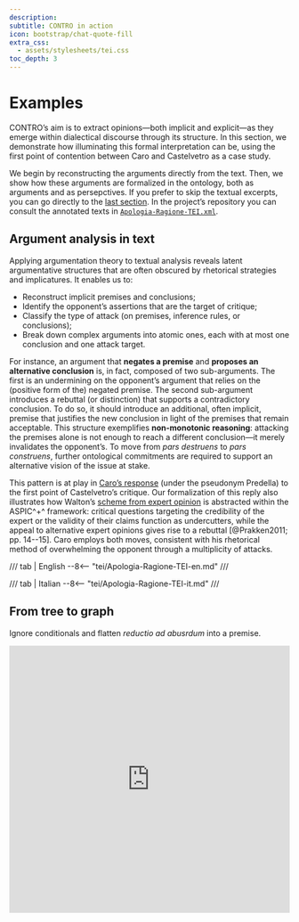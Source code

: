 ```yaml
---
description:
subtitle: CONTRO in action
icon: bootstrap/chat-quote-fill
extra_css:
  - assets/stylesheets/tei.css
toc_depth: 3
---
```


<h1>Examples</h1>

CONTRO’s aim is to extract opinions—both implicit and explicit—as they emerge within dialectical discourse through its structure. In this section, we demonstrate how illuminating this formal interpretation can be, using the first point of contention between Caro and Castelvetro as a case study.

We begin by reconstructing the arguments directly from the text. Then, we show how these arguments are formalized in the ontology, both as arguments and as persepctives. If you prefer to skip the textual excerpts, you can go directly to the [last section](#from-tree-to-graph). In the project’s repository you can consult the annotated texts in [`Apologia-Ragione-TEI.xml`](https://github.com/cccontro/contro/blob/main/tei/Apologia-Ragione-TEI.xml).

## Argument analysis in text

Applying argumentation theory to textual analysis reveals latent argumentative structures that are often obscured by rhetorical strategies and implicatures. It enables us to:

- Reconstruct implicit premises and conclusions;
- Identify the opponent’s assertions that are the target of critique;
- Classify the type of attack (on premises, inference rules, or conclusions);
- Break down complex arguments into atomic ones, each with at most one conclusion and one attack target.

For instance, an argument that **negates a premise** and **proposes an alternative conclusion** is, in fact, composed of two sub-arguments. The first is an undermining on the opponent’s argument that relies on the (positive form of the) negated premise.  The second sub-argument introduces a rebuttal (or distinction) that supports a contradictory conclusion. To do so, it should introduce an additional, often implicit, premise that justifies the new conclusion in light of the premises that remain acceptable. This structure exemplifies **non-monotonic reasoning**: attacking the premises alone is not enough to reach a different conclusion—it merely invalidates the opponent’s. To move from *pars destruens* to *pars construens*, further ontological commitments are required to support an alternative vision of the issue at stake.

This pattern is at play in [Caro’s response](#predellas-resentment) (under the pseudonym Predella) to the first point of Castelvetro’s critique. Our formalization of this reply also illustrates how Walton’s [scheme from expert opinion](background.md#contextual-approaches) is abstracted within the ASPIC^+^ framework: critical questions targeting the credibility of the expert or the validity of their claims function as undercutters, while the appeal to alternative expert opinions gives rise to a rebuttal [@Prakken2011; pp. 14--15]. Caro employs both moves, consistent with his rhetorical method of overwhelming the opponent through a multiplicity of attacks.

/// tab | English
--8<-- "tei/Apologia-Ragione-TEI-en.md"
///

/// tab | Italian
--8<-- "tei/Apologia-Ragione-TEI-it.md"
///


## From tree to graph

Ignore conditionals and flatten *reductio ad abusrdum* into a premise.


<div class="strawpoll-embed" id="strawpoll_3RnYXmzwzye" style="height: 480px; max-width: 640px; width: 100%; margin: 0 auto; display: flex; flex-direction: column;"><iframe id="strawpoll_iframe_3RnYXmzwzye" src="https://strawpoll.com/embed/3RnYXmzwzye" style="position: static; visibility: visible; display: block; width: 100%; flex-grow: 1;" frameborder="0" allowfullscreen allowtransparency>Loading...</iframe></div>
